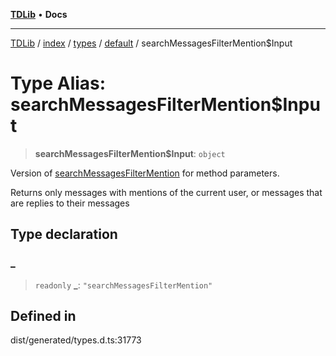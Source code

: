 [**TDLib**](../../../../../../README.md) • **Docs**

***

[TDLib](../../../../../../modules.md) / [index](../../../../../README.md) / [types](../../../README.md) / [default](../README.md) / searchMessagesFilterMention$Input

# Type Alias: searchMessagesFilterMention$Input

> **searchMessagesFilterMention$Input**: `object`

Version of [searchMessagesFilterMention](searchMessagesFilterMention.md) for method parameters.

Returns only messages with mentions of the current user, or messages that are replies to their messages

## Type declaration

### \_

> `readonly` **\_**: `"searchMessagesFilterMention"`

## Defined in

dist/generated/types.d.ts:31773
